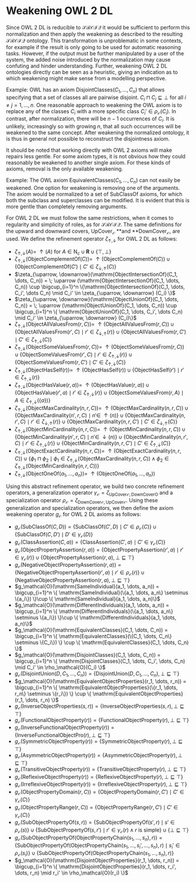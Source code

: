# Weakening OWL 2 DL

Since OWL 2 DL is reducible to $\mathcal{SROIQ}$ it would be sufficient to perform this normalization and then apply the weakening as described to the resulting $\mathcal{SROIQ}$ ontology. This transformation is unproblematic in some contexts, for example if the result is only going to be used for automatic reasoning tasks. However, if the output must be further manipulated by a user of the system, the added noise introduced by the normalization may cause confuting and hinder understanding. Further, weakening OWL 2 DL ontologies directly can be seen as a heuristic, giving an indication as to which weakening might make sense from a modelling perspective.

Example: OWL has an axiom $\mathrm{DisjointClasses}(C_1, \dots, C_n)$ that allows specifying that a set of classes all are pairwise disjoint. $C_i \sqcap C_j \sqsubseteq \bot$ for all $i \not= j = 1, \dots, n$. One reasonable approach to weakening the OWL axiom is to replace any of the classes $C_i$ with a more specific class $C_i' \in \rho_\mathcal{O}(C_i)$. In contrast, after normalization, there will be $n - 1$ occurrences of $C_i$. It is unlikely, increasingly so with growing $n$, that all such occurrences will be weakened to the same concept. After weakening the normalized ontology, it is thus in general not possible to reconstruct the disjointness axiom.

It should be noted that working directly with OWL 2 axioms will make repairs less gentle. For some axiom types, it is not obvious how they could reasonably be weakened to another single axiom. For these kinds of axioms, removal is the only available weakening.

Example: The OWL axiom $\mathrm{EquivalentClasses}(C_1, \dots, C_n)$ can not easily be weakened. One option for weakening is removing one of the arguments. The axiom would be normalized to a set of $\mathrm{SubClassOf}$ axioms, for which both the subclass and superclasses can be modified. It is evident that this is more gentle than completely removing arguments.

For OWL 2 DL we must follow the same restrictions, when it comes to regularity and simplicity of roles, as for $\mathcal{SROIQ}$. The same definitions for the upward and downward covers, $\mathrm{UpCover}_\mathcal{O}$ **and **$\mathrm{DownCover}_\mathcal{O}$, are used. We define the refinement operator $\zeta_{\uparrow,\downarrow}$ for OWL 2 DL as follows:

- $\zeta_{\uparrow, \downarrow}(A) = \; \uparrow (A)$ for $A \in \mathrm{N}_c \cup \mathbf{R} \cup \{ \top , \bot \}$
- $\zeta_{\uparrow, \downarrow}(\mathrm{ObjectComplementOf}(C)) = \; \uparrow (\mathrm{ObjectComplementOf}(C)) \cup \{ \mathrm{ObjectComplementOf}(C')  \mid C' \in \zeta_{\downarrow, \uparrow} (C) \}$
- $\zeta_{\uparrow, \downarrow}(\mathrm{ObjectIntersectionOf}(C_1, \dots, C_n)) = \; \uparrow (\mathrm{ObjectIntersectionOf}(C_1, \dots, C_n)) \cup \bigcup_{i=1}^n \{\mathrm{ObjectIntersectionOf}(C_1, \dots, C_i', \dots C_n)  \mid C_i' \in \zeta_{\uparrow, \downarrow} (C_i) \}$
- $\zeta_{\uparrow, \downarrow}(\mathrm{ObjectUnionOf}(C_1, \dots, C_n)) = \; \uparrow (\mathrm{ObjectUnionOf}(C_1, \dots, C_n)) \cup \bigcup_{i=1}^n  \{ \mathrm{ObjectUnionOf}(C_1, \dots, C_i', \dots C_n)  \mid C_i' \in \zeta_{\uparrow, \downarrow} (C_i)\}$
- $\zeta_{\uparrow, \downarrow}(\mathrm{ObjectAllValuesFrom}(r, C)) = \; \uparrow (\mathrm{ObjectAllValuesFrom}(r, C)) \cup \{\mathrm{ObjectAllValuesFrom}(r', C) \mid r' \in \zeta_{\downarrow, \uparrow} (r)\} \cup \{\mathrm{ObjectAllValuesFrom}(r, C') \mid C' \in \zeta_{\uparrow, \downarrow}  (C)\}$
- $\zeta_{\uparrow, \downarrow}(\mathrm{ObjectSomeValuesFrom}(r, C)) = \; \uparrow (\mathrm{ObjectSomeValuesFrom}(r, C)) \cup \{\mathrm{ObjectSomeValuesFrom}(r', C) \mid r' \in \zeta_{\uparrow, \downarrow} (r)\} \cup \{\mathrm{ObjectSomeValuesFrom}(r, C') \mid C' \in \zeta_{\uparrow, \downarrow}  (C)\}$
- $\zeta_{\uparrow, \downarrow}(\mathrm{ObjectHasSelf}(r)) = \; \uparrow (\mathrm{ObjectHasSelf}(r)) \cup \{\mathrm{ObjectHasSelf}(r') \mid r' \in \zeta_{\uparrow, \downarrow}(r)\}$
- $\zeta_{\uparrow, \downarrow}(\mathrm{ObjectHasValue}(r, a)) = \; \uparrow (\mathrm{ObjectHasValue}(r, a)) \cup \{\mathrm{ObjectHasValue}(r', a) \mid r' \in \zeta_{\uparrow, \downarrow} (r)\} \cup \{\mathrm{ObjectSomeValuesFrom}(r, A) \mid A \in \zeta_{\uparrow, \downarrow}  (\{a\})\}$
- $\zeta_{\uparrow, \downarrow}(\mathrm{ObjectMaxCardinality}(n, r, C)) = \; \uparrow (\mathrm{ObjectMaxCardinality}(n, r, C)) \cup \{\mathrm{ObjectMaxCardinality}(n', r, C) \mid n' \in \; \uparrow (n)\}  \cup \{\mathrm{ObjectMaxCardinality}(n, r', C) \mid r' \in \zeta_{\downarrow, \uparrow}(r)\} \cup \{\mathrm{ObjectMaxCardinality}(n, r, C') \mid C' \in \zeta_{\downarrow, \uparrow} (C)\}$
- $\zeta_{\uparrow, \downarrow}(\mathrm{ObjectMinCardinality}(n, r, C)) = \; \uparrow (\mathrm{ObjectMinCardinality}(n, r, C)) \cup \{\mathrm{ObjectMinCardinality}(n', r, C) \mid n' \in \; \downarrow (n)\}  \cup \{\mathrm{ObjectMinCardinality}(n, r', C) \mid r' \in \zeta_{\uparrow, \downarrow}(r)\} \cup \{\mathrm{ObjectMinCardinality}(n, r, C') \mid C' \in \zeta_{\uparrow, \downarrow} (C)\}$
- $\zeta_{\uparrow, \downarrow}(\mathrm{ObjectExactCardinality}(n, r, C)) = \; \uparrow (\mathrm{ObjectExactCardinality}(n, r, C)) \cup \{ \phi_1 \sqcap \phi_2   \mid \phi_1 \in \zeta_{\uparrow, \downarrow} (\mathrm{ObjectMaxCardinality}(n, r, C)) \land \phi_2 \in \zeta_{\uparrow, \downarrow} (\mathrm{ObjectMinCardinality}(n, r, C)) \}$
- $\zeta_{\uparrow, \downarrow}(\mathrm{ObjectOneOf}(a_1, \dots, a_n)) = \; \uparrow (\mathrm{ObjectOneOf}(a_1, \dots, a_n))$

Using this abstract refinement operator, we build two concrete refinement operators, a generalization operator $\gamma_\mathcal{O} = \zeta_{\mathrm{UpCover}\mathcal{O}, \mathrm{DownCover}\mathrm{O}}$ and a specialization operator $\rho_\mathcal{O} = \zeta_{\mathrm{DownCover}\mathcal{O}, \mathrm{UpCover}\mathcal{O}}$. Using these generalization and specialization operators, we then define the axiom weakening operator $g_\mathcal{O}$ for OWL 2 DL axioms as follows:

- $g_\mathcal{O}(\mathrm{SubClassOf}(C, D)) = \{\mathrm{SubClassOf}(C', D) \mid C' \in \rho_\mathcal{O} (C)\} \cup \{\mathrm{SubClassOf}(C, D') \mid D' \in \gamma_\mathcal{O}  (D)\}$
- $g_\mathcal{O}(\mathrm{ClassAssertion}(C, a)) = \{\mathrm{ClassAssertion}(C', a) \mid C' \in \gamma_\mathcal{O}  (C)\}$
- $g_\mathcal{O}(\mathrm{ObjectPropertyAssertion}(r, a)) = \{\mathrm{ObjectPropertyAssertion}(r', a) \mid r' \in \gamma_\mathcal{O}  (r)\} \cup \{ \mathrm{ObjectPropertyAssertion}(r, a), \bot \sqsubseteq \top \}$
- $g_\mathcal{O}(\mathrm{NegativeObjectPropertyAssertion}(r, a)) = \{\mathrm{NegativeObjectPropertyAssertion}(r', a) \mid r' \in \rho_\mathcal{O}  (r)\} \cup \{\mathrm{NegativeObjectPropertyAssertion}(r, a), \bot \sqsubseteq \top \}$
- $g_\mathcal{O}(\mathrm{SameIndividual}(a_1, \dots, a_n)) =  \bigcup_{i=1}^n \{ \mathrm{SameIndividual}(\{a_1, \dots, a_n\} \setminus \{a_i\}) \}\cup \{ \mathrm{SameIndividual}(a_1, \dots, a_n)\}$
- $g_\mathcal{O}(\mathrm{DifferentIndividuals}(a_1, \dots, a_n)) = \bigcup_{i=1}^n \{ \mathrm{DifferentIndividuals}(\{a_1, \dots, a_n\} \setminus \{a_i\}) \}\cup \{ \mathrm{DifferentIndividuals}(a_1, \dots, a_n)\}$
- $g_\mathcal{O}(\mathrm{EquivalentClasses}(C_1, \dots, C_n)) = \bigcup_{i=1}^n \{ \mathrm{EquivalentClasses}(\{C_1, \dots, C_n\} \setminus \{C_i\}) \} \cup \{ \mathrm{EquivalentClasses}(C_1, \dots, C_n) \}$
- $g_\mathcal{O}(\mathrm{DisjointClasses}(C_1, \dots, C_n)) = \bigcup_{i=1}^n \{ \mathrm{DisjointClasses}(C_1, \dots, C_i', \dots, C_n) \mid C_i' \in \rho_\mathcal{O}(C_i) \}$
- $g_\mathcal{O}(\mathrm{DisjointUnion}(D, C_1, \dots, C_n)) = \{ \mathrm{DisjointUnion}(D, C_1, \dots, C_n), \bot \sqsubseteq \top \}$
- $g_\mathcal{O}(\mathrm{EquivalentObjectProperties}(r_1, \dots, r_n)) = \bigcup_{i=1}^n \{ \mathrm{EquivalentObjectProperties}(\{r_1, \dots, r_n\} \setminus \{r_i\}) \} \cup \{ \mathrm{EquivalentObjectProperties}(r_1, \dots, r_n) \}$
- $g_\mathcal{O}(\mathrm{InverseObjectProperties}(s, r)) = \{ \mathrm{InverseObjectProperties}(s, r), \bot \sqsubseteq \top \}$
- $g_\mathcal{O}(\mathrm{FunctionalObjectProperty}(r)) = \{ \mathrm{FunctionalObjectProperty}(r), \bot \sqsubseteq \top \}$
- $g_\mathcal{O}(\mathrm{InverseFunctionalObjectProperty}(r)) = \{ \mathrm{InverseFunctionalObjectPro}(r), \bot \sqsubseteq \top \}$
- $g_\mathcal{O}(\mathrm{SymmetricObjectProperty}(r))= \{ \mathrm{SymmetricObjectProperty}(r), \bot \sqsubseteq \top \}$
- $g_\mathcal{O}(\mathrm{AsymmetricObjectProperty}(r))= \{ \mathrm{AsymmetricObjectProperty}(r), \bot \sqsubseteq \top \}$
- $g_\mathcal{O}(\mathrm{TransitiveObjectProperty}(r)) = \{ \mathrm{TransitiveObjectProperty}(r), \bot \sqsubseteq \top \}$
- $g_\mathcal{O}(\mathrm{ReflexiveObjectProperty}(r)) = \{ \mathrm{ReflexiveObjectProperty}(r), \bot \sqsubseteq \top \}$
- $g_\mathcal{O}(\mathrm{IrreflexiveObjectProperty}(r)) = \{ \mathrm{IrreflexiveObjectProperty}(r), \bot \sqsubseteq \top \}$
- $g_\mathcal{O}(\mathrm{ObjectPropertyDomain}(r, C)) = \{\mathrm{ObjectPropertyDomain}(r, C') \mid C' \in \gamma_\mathcal{O}  (C)\}$
- $g_\mathcal{O}(\mathrm{ObjectPropertyRange}(r, C)) = \{\mathrm{ObjectPropertyRange}(r, C') \mid C' \in \gamma_\mathcal{O}  (C)\}$
- $g_\mathcal{O}(\mathrm{SubObjectPropertyOf}(s, r)) = \{\mathrm{SubObjectPropertyOf}(s', r) \mid s' \in \rho_\mathcal{O} (s)\} \cup \{\mathrm{SubObjectPropertyOf}(s, r') \mid r' \in \gamma_\mathcal{O}  (r) \land r \text{ is simple}\} \cup \{ \bot \sqsubseteq \top \}$
- $g_\mathcal{O}(\mathrm{SubObjectPropertyOf}(\mathrm{ObjectPropertyChain}(s_1, \dots, s_n), r)) = \{\mathrm{SubObjectPropertyOf}(\mathrm{ObjectPropertyChain}(s_1, \dots, s_i', \dots, s_n), r) \mid s_i' \in \rho_\mathcal{O} (s_i)\} \cup \{\mathrm{SubObjectPropertyOf}(\mathrm{ObjectPropertyChain}(s_1, \dots, s_n), r)\}$
- $g_\mathcal{O}(\mathrm{DisjointObjectProperties}(r_1, \dots, r_n)) = \bigcup_{i=1}^n \{ \mathrm{DisjointObjectProperties}(r_1, \dots, r_i', \dots, r_n) \mid r_i' \in \rho_\mathcal{O}(r_i) \}$
